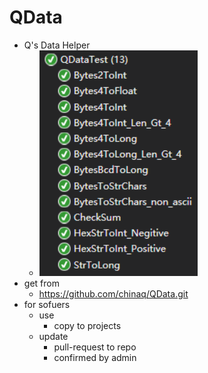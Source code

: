 # QData

- Q's Data Helper
  - ![](./img/test.png)
- get from
  - https://github.com/chinaq/QData.git
- for sofuers
  - use
    - copy to projects
  - update
    - pull-request to repo
    - confirmed by admin
  
